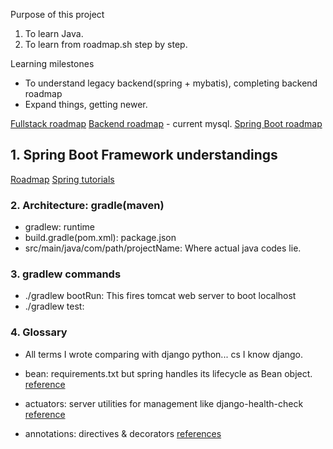 Purpose of this project

1. To learn Java.
2. To learn from roadmap.sh step by step.

Learning milestones

- To understand legacy backend(spring + mybatis), completing backend roadmap
- Expand things, getting newer.

[Fullstack roadmap](https://github.com/jihyeonjeong11/FullStack-Roadmap)
[Backend roadmap](https://roadmap.sh/backend) - current mysql.
[Spring Boot roadmap](https://roadmap.sh/spring-boot)

## 1. Spring Boot Framework understandings

[Roadmap](https://roadmap.sh/spring-boot)
[Spring tutorials](https://spring.io/guides/gs/spring-boot)

### 2. Architecture: gradle(maven)

- gradlew: runtime
- build.gradle(pom.xml): package.json
- src/main/java/com/path/projectName: Where actual java codes lie.

### 3. gradlew commands

- ./gradlew bootRun: This fires tomcat web server to boot localhost
- ./gradlew test:

### 4. Glossary

- All terms I wrote comparing with django python... cs I know django.

- bean: requirements.txt but spring handles its lifecycle as Bean object. [reference](https://www.baeldung.com/spring-bean)
- actuators: server utilities for management like django-health-check [reference](https://www.baeldung.com/spring-boot-actuators)
- annotations: directives & decorators [references](https://docs.spring.io/spring-framework/reference/testing/annotations.html)
